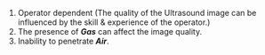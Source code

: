 1. Operator dependent (The quality of the Ultrasound image can be influenced by the skill & experience of the operator.)
2. The presence of ***Gas*** can affect the image quality.
3. Inability to penetrate ***Air***.